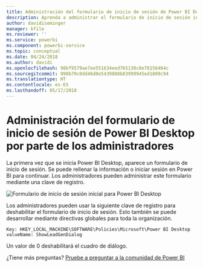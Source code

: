 ```yaml
---
title: Administración del formulario de inicio de sesión de Power BI Desktop por parte de los administradores
description: Aprenda a administrar el formulario de inicio de sesión inicial al abrir Power BI Desktop.
author: davidiseminger
manager: kfile
ms.reviewer: ''
ms.service: powerbi
ms.component: powerbi-service
ms.topic: conceptual
ms.date: 04/24/2018
ms.author: davidi
ms.openlocfilehash: 98bf9579ae7ee551634eed765138c0e78156464c
ms.sourcegitcommit: 998b79c0dd46d0e5439888b83999945ed1809c94
ms.translationtype: HT
ms.contentlocale: es-ES
ms.lasthandoff: 05/17/2018
---
```

# <a name="how-administrators-can-manage-the-power-bi-desktop-sign-in-form"></a>Administración del formulario de inicio de sesión de Power BI Desktop por parte de los administradores
La primera vez que se inicia Power BI Desktop, aparece un formulario de inicio de sesión. Se puede rellenar la información o iniciar sesión en Power BI para continuar. Los administradores pueden administrar este formulario mediante una clave de registro. 

![Formulario de inicio de sesión inicial para Power BI Desktop](media/desktop-admin-sign-in-form/sign-in-form.png)

Los administradores pueden usar la siguiente clave de registro para deshabilitar el formulario de inicio de sesión. Esto también se puede desarrollar mediante directivas globales para toda la organización.

```
Key: HKEY_LOCAL_MACHINE\SOFTWARE\Policies\Microsoft\Power BI Desktop
valueName: ShowLeadGenDialog
```

Un valor de 0 deshabilitará el cuadro de diálogo.

¿Tiene más preguntas? [Pruebe a preguntar a la comunidad de Power BI](http://community.powerbi.com/)

